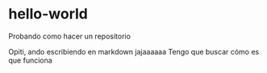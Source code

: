 # hello-world
Probando como hacer un repositorio

Opiti, ando escribiendo en markdown jajaaaaaa
Tengo que buscar cómo es que funciona
